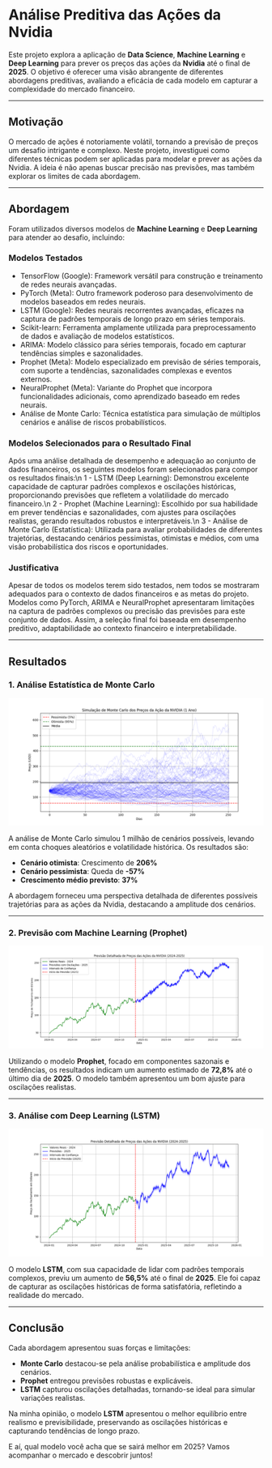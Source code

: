 # Análise Preditiva das Ações da Nvidia

Este projeto explora a aplicação de **Data Science**, **Machine Learning** e **Deep Learning** para prever os preços das ações da **Nvidia** até o final de **2025**. O objetivo é oferecer uma visão abrangente de diferentes abordagens preditivas, avaliando a eficácia de cada modelo em capturar a complexidade do mercado financeiro.

---

## Motivação

O mercado de ações é notoriamente volátil, tornando a previsão de preços um desafio intrigante e complexo. Neste projeto, investiguei como diferentes técnicas podem ser aplicadas para modelar e prever as ações da Nvidia. A ideia é não apenas buscar precisão nas previsões, mas também explorar os limites de cada abordagem.

---

## Abordagem
Foram utilizados diversos modelos de **Machine Learning** e **Deep Learning** para atender ao desafio, incluindo:

### Modelos Testados
- TensorFlow (Google): Framework versátil para construção e treinamento de redes neurais avançadas.
- PyTorch (Meta): Outro framework poderoso para desenvolvimento de modelos baseados em redes neurais.
- LSTM (Google): Redes neurais recorrentes avançadas, eficazes na captura de padrões temporais de longo prazo em séries temporais.
- Scikit-learn: Ferramenta amplamente utilizada para preprocessamento de dados e avaliação de modelos estatísticos.
- ARIMA: Modelo clássico para séries temporais, focado em capturar tendências simples e sazonalidades.
- Prophet (Meta): Modelo especializado em previsão de séries temporais, com suporte a tendências, sazonalidades complexas e eventos externos.
- NeuralProphet (Meta): Variante do Prophet que incorpora funcionalidades adicionais, como aprendizado baseado em redes neurais.
- Análise de Monte Carlo: Técnica estatística para simulação de múltiplos cenários e análise de riscos probabilísticos.

### Modelos Selecionados para o Resultado Final
Após uma análise detalhada de desempenho e adequação ao conjunto de dados financeiros, os seguintes modelos foram selecionados para compor os resultados finais:\n
1 - LSTM (Deep Learning): Demonstrou excelente capacidade de capturar padrões complexos e oscilações históricas, proporcionando previsões que refletem a volatilidade do mercado financeiro.\n
2 - Prophet (Machine Learning): Escolhido por sua habilidade em prever tendências e sazonalidades, com ajustes para oscilações realistas, gerando resultados robustos e interpretáveis.\n
3 - Análise de Monte Carlo (Estatística): Utilizada para avaliar probabilidades de diferentes trajetórias, destacando cenários pessimistas, otimistas e médios, com uma visão probabilística dos riscos e oportunidades.

### Justificativa
Apesar de todos os modelos terem sido testados, nem todos se mostraram adequados para o contexto de dados financeiros e as metas do projeto. Modelos como PyTorch, ARIMA e NeuralProphet apresentaram limitações na captura de padrões complexos ou precisão das previsões para este conjunto de dados. Assim, a seleção final foi baseada em desempenho preditivo, adaptabilidade ao contexto financeiro e interpretabilidade.


---

## Resultados

### 1. **Análise Estatística de Monte Carlo**
![Análise de Monte Carlo](foto_nvidia_monte_carlo_final.png)

A análise de Monte Carlo simulou 1 milhão de cenários possíveis, levando em conta choques aleatórios e volatilidade histórica. Os resultados são:

- **Cenário otimista**: Crescimento de **206%**
- **Cenário pessimista**: Queda de **-57%**
- **Crescimento médio previsto**: **37%**

A abordagem forneceu uma perspectiva detalhada de diferentes possíveis trajetórias para as ações da Nvidia, destacando a amplitude dos cenários.

---

### 2. **Previsão com Machine Learning (Prophet)**
![Prophet](foto_nvidia_forecasting_prophet_final.png)

Utilizando o modelo **Prophet**, focado em componentes sazonais e tendências, os resultados indicam um aumento estimado de **72,8%** até o último dia de **2025**. O modelo também apresentou um bom ajuste para oscilações realistas.

---

### 3. **Análise com Deep Learning (LSTM)**
![LSTM](foto_nvidia_forecasting_deeplearning_lstm_redes_neurais.png)

O modelo **LSTM**, com sua capacidade de lidar com padrões temporais complexos, previu um aumento de **56,5%** até o final de **2025**. Ele foi capaz de capturar as oscilações históricas de forma satisfatória, refletindo a realidade do mercado.

---

## Conclusão

Cada abordagem apresentou suas forças e limitações:

- **Monte Carlo** destacou-se pela análise probabilística e amplitude dos cenários.
- **Prophet** entregou previsões robustas e explicáveis.
- **LSTM** capturou oscilações detalhadas, tornando-se ideal para simular variações realistas.

Na minha opinião, o modelo **LSTM** apresentou o melhor equilíbrio entre realismo e previsibilidade, preservando as oscilações históricas e capturando tendências de longo prazo.

E aí, qual modelo você acha que se sairá melhor em 2025? Vamos acompanhar o mercado e descobrir juntos!
